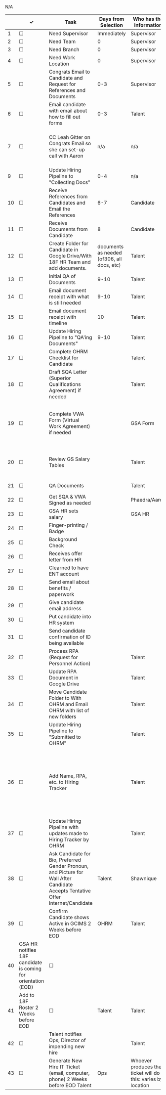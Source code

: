 <table>
  <thead> 
    <tr> 
      <th scope="col"></th> 
      <th scope="col">&#10003;</th>
      <th scope="col">Task</th>
      <th scope="col">Days from Selection</th>
      <th scope="col">Who has the information</th>
      <th scope="col">Team</th>
      <th scope="col">Person</th>
      <th scope="col">Location</th>
      <th scope="col">Notes</th>
    </tr>
  </thead>
  <tr>
      <td scope="row">1</td> 
      <td>&#9744;</td>
	    <td>Need Supervisor</td>
	    <td>Immediately</td>
	    <td>Supervisor</td>
	    <td>Talent</td>
	    <td>Cristina</td>
	    <td></td>
	    <td></td>
  </tr>
  <tr>
      <td scope="row">2</td> 
      <td>&#9744;</td>
      <td>Need Team</td> 
      <td>0</td>
      <td>Supervisor</td>
      <td>Talent</td>
      <td>Cristina</td>
      <td></td>
      <td></td>
  </tr>
  <tr>
      <td scope="row">3</td> 
      <td>&#9744;</td>
      <td>Need Branch </td> 
      <td>0 </td>
      <td>Supervisor </td> 
      <td>Talent</td>
      <td>Cristina</td>
      <td></td>
      <td></td>
  </tr>
  <tr>
      <td scope="row">4</td> 
      <td>&#9744;</td>
      <td>Need Work Location </td>
      <td> 0 </td>
      <td>Supervisor  </td>
      <td> Talent  </td>
      <td> Cristina</td>
      <td></td>
      <td></td>
  </tr>
  <tr>
      <td scope="row">5</td> 
      <td>&#9744;</td>
      <td>Congrats Email to Candidate and Request for References and Documents</td>
      <td>0-3 </td>
      <td>Supervisor</td>
      <td>Talent  </td>
      <td>Shawnique </td>
      <td>Email</td>
      <td></td>
  </tr>
  <tr>
      <td scope="row">6</td> 
      <td>&#9744;</td>
      <td>Email candidate with email about how to fill out forms  </td>
      <td>0-3   </td>
      <td>Talent  </td>
      <td>Talent  </td>
      <td>Shawnique </td>
      <td>Google Drive  </td>
      <td></td>
  </tr>
  <tr>
      <td scope="row">7</td> 
      <td>&#9744;</td>
      <td>CC Leah Gitter on Congrats Email so she can set-up call with Aaron</td>
      <td>n/a </td>
      <td>n/a </td>
      <td>Talent  </td>
      <td>Shawnique </td>
      <td>Email </td>
      <td>Leah also needs access to resume and to know supervisor/team/branch for context - this takes place after the Congrats email (?)</td>
  </tr>
  <tr>
      <td scope="row">9</td> 
      <td>&#9744;</td>
      <td>Update Hiring Pipeline to "Collecting Docs"</td> 
      <td>0-4 </td>
      <td>n/a</td> 
      <td>Talent</td>  
      <td>Shawnique</td>
      <td>Google Drive</td>  
      <td>Having Cristina look at timing</td>
  </tr>
  <tr>
      <td scope="row">10</td> 
      <td>&#9744;</td>
      <td>Receive References from Candidates and Email the References</td> 
      <td>6-7 </td>
      <td>Candidate</td> 
      <td>Talent </td> 
      <td>Shawnique</td>
      <td>Email</td>
      <td></td>
  </tr>
  <tr>
      <td scope="row">11</td> 
      <td>&#9744;</td>
      <td>Receive Documents from Candidate</td>  
      <td>8</td> 
      <td>Candidate</td> 
      <td>Talent</td>  
      <td>Shawnique</td> 
      <td>Email</td>
      <td></td>
  </tr>
  <tr>
      <td scope="row">12</td> 
      <td>&#9744;</td>
      <td>Create Folder for Candidate in Google Drive/With 18F HR Team and add documents.</td>  
      <td>documents as needed (of306, all docs, etc)</td> 
      <td>Talent</td> 
      <td>Talent</td> 
      <td>Shawnique</td>
      <td>Google Drive</td>
      <td></td>
  </tr>
  <tr>
      <td scope="row">13</td> 
      <td>&#9744;</td>
      <td>Initial QA of Documents</td>
      <td>9-10</td>  
      <td>Talent</td>
      <td>Talent</td> 
      <td>Cristina</td> 
      <td></td>
      <td></td>
  </tr>
  <tr>
      <td scope="row">14</td> 
      <td>&#9744;</td>
      <td>Email document receipt with what is still needed</td> 
      <td>9-10</td> 
      <td>Talent</td> 
      <td>Talent</td>  
      <td>Shawnique</td> 
      <td>Email</td> 
      <td></td>
  </tr>
  <tr>
      <td scope="row">15</td> 
      <td>&#9744;</td>
      <td>Email document receipt with timeline</td> 
      <td>10</td>
      <td>Talent</td> 
      <td>Talent</td> 
      <td>Per Coordinator</td> 
      <td>Email</td>
      <td></td>
  </tr>
  <tr>
      <td scope="row">16</td> 
      <td>&#9744;</td>
      <td>Update Hiring Pipeline to "QA'ing Documents"</td> 
      <td>9-10</td> 
      <td>Talent</td> 
      <td>Talent</td> 
      <td>Shawnique</td> 
      <td>Google Drive</td>
      <td></td>
  </tr>
  <tr>
      <td scope="row">17</td> 
      <td>&#9744;</td>
      <td>Complete OHRM Checklist for Candidate</td> 
      <td></td> 
      <td>Talent</td> 
      <td>Talent</td> 
      <td>Shawnique</td>
      <td>Google Drive</td> 
      <td></td>
  </tr>
  <tr>
      <td scope="row">18</td> 
      <td>&#9744;</td>
      <td>Draft SQA Letter (Superior Qualifications Agreement) if needed</td>  
      <td></td>
      <td>Talent</td> 
      <td>Talent</td> 
      <td>Shawnique</td> 
      <td>Google Drive</td> 
      <td></td>
  </tr>
  <tr>
      <td scope="row">19</td> 
      <td>&#9744;</td>
      <td>Complete VWA Form (Virtual Work Agreement) if needed</td>
      <td></td>
      <td>GSA Form</td> 
      <td>Talent</td> 
      <td>Shawnique</td> 
      <td>Hard Drive - cannot open form on google drive</td>
      <td></td>
  </tr>
  <tr>
      <td scope="row">20</td> 
      <td>&#9744;</td>
      <td>Review GS Salary Tables</td>
      <td></td>
      <td>Talent</td>  
      <td>Talent</td>  
      <td>Shawnique</td>
      <td>Google Drive / Internet</td> 
      <td>Is this different than verifying hourly rates and adding Alex to a financial database? Who handles that?</td>
  </tr>
  <tr>
      <td scope="row">21</td> 
      <td>&#9744;</td>
      <td>QA Documents</td>
      <td></td>
      <td>Talent</td>  
      <td>Talent</td>  
      <td>Cristina</td>  
      <td>Google Drive</td>       
  </tr>
  <tr>
      <td scope="row">22</td> 
      <td>&#9744;</td>
      <td>Get SQA & VWA Signed as needed</td>
      <td></td>
      <td>Phaedra/Aaron</td> 
      <td>Talent</td>  
      <td>Shawnique</td> 
      <td>Hard Copies</td>      
  </tr>
  <tr>
      <td scope="row">23</td> 
      <td>&#9744;</td>
      <td>GSA HR sets salary</td>  
      <td></td>  
      <td>GSA HR</td>  
      <td>GSA HR</td>  
      <td>N/A</td> 
      <td><td>  
      <td>Cristina coordinating</td>      
  </tr>
  <tr>
      <td scope="row">24</td> 
      <td>&#9744;</td>
      <td>Finger-printing / Badge</td>
      <td><td> 
      <td>GSA HR</td>
      <td>GSA HR</td>
      <td>N/A</td>
      <td><td>  
      <td>Cristina coordinating</td>      
  </tr>
  <tr>
      <td scope="row">25</td> 
      <td>&#9744;</td>
      <td>Background Check</td>
      <td><td> 
      <td>GSA HR</td> 
      <td>GSA HR</td>
      <td>N/A</td>
      <td><td> 
      <td>Cristina coordinating</td>      
  </tr>
  <tr>
      <td scope="row">26</td> 
      <td>&#9744;</td>
      <td>Receives offer letter from HR</td>
      <td><td> 
      <td>GSA HR</td> 
      <td>GSA HR</td>
      <td>N/A</td> 
      <td><td> 
      <td>Cristina coordinating</td>      
  </tr>
  <tr>
      <td scope="row">27</td> 
      <td>&#9744;</td>
      <td>Clearned to have ENT account</td> 
      <td><td> 
      <td>GSA HR/IT</td>
      <td>GSA HR/IT</td> N/A</td> 
      <td><td> 
      <td>Cristina coordinating</td>      
  </tr>
  <tr>
      <td scope="row">28</td> 
      <td>&#9744;</td>
      <td>Send email about benefits / paperwork</td> 
      <td><td>   
      <td>GSA HR</td>
      <td>GSA HR</td> 
      <td>N/A</td>
      <td><td> 
      <td>Cristina coordinating</td>      
  </tr>
  <tr>
      <td scope="row">29</td> 
      <td>&#9744;</td>
      <td>Give candidate email address</td>
      <td><td> 
      <td>GSA IT</td>
      <td>GSA IT</td>  
      <td>N/A</td>
      <td><td> 
      <td>Cristina coordinating</td>      
  </tr>
  <tr>
      <td scope="row">30</td> 
      <td>&#9744;</td>
      <td>Put candidate into HR system</td>
      <td><td> 
      <td>GSA HR</td>
      <td>GSA HR</td>  
      <td>N/A</td>
      <td><td> 
      <td>Cristina coordinating</td>      
  </tr>
  <tr>
      <td scope="row">31</td> 
      <td>&#9744;</td>
      <td>Send candidate confirmation of ID being available</td>
      <td><td> 
      <td>GSA</td> 
      <td>GSA N/A</td> 
      <td><td> 
      <td>Cristina coordinating</td>
  </tr>
  <tr>
      <td scope="row">32</td>
      <td>&#9744;</td>
      <td>Process RPA (Request for Personnel Action)</td>  
      <td></td>
      <td>Talent</td>  
      <td>Talent</td>  
      <td>Jamie</td> 
      <td>CHRIS</td> 
      <td>Possibly OHRM in the future.</td>
  </tr>
  <tr>
      <td scope="row">33</td>
      <td>&#9744;</td>
      <td>Update RPA Document in Google Drive</td>
      <td></td> 
      <td>Talent</td>
      <td>Talent</td>
      <td>Jamie</td>
      <td>Google Drive </td>
      <td></td>
  </tr>
  <tr>
      <td scope="row">34</td>
      <td>&#9744;</td>
      <td>Move Candidate Folder to With OHRM and Email OHRM with list of new folders</td>
      <td></td> 
      <td>Talent</td>
      <td>Talent</td>  
      <td>Shawnique</td> 
      <td>Email</td> 
      <td></td>
  </tr>
  <tr>
      <td scope="row">35</td>
      <td>&#9744;</td>
      <td>Update Hiring Pipeline to "Submitted to OHRM"</td>
      <td></td>
      <td>Talent</td>
      <td>Talent</td>  
      <td>Shawnique</td> 
      <td>Google Drive  
      <td></td>
  </tr>
  <tr>
      <td scope="row">36</td>
      <td>&#9744;</td>
      <td>Add Name, RPA, etc. to Hiring Tracker 
      <td> </td>
      <td>Talent</td>  
      <td>Talent</td>   
      <td>Google Drive</td>
      <td>RPA piece could possibly be OHRM in the future, varies based on team</td>
  </tr>
  <tr>
      <td scope="row">37</td>
      <td>&#9744;</td> 
      <td>Update Hiring Pipeline with updates made to Hiring Tracker by OHRM</td> 
      <td></td> 
      <td>Talent</td>  
      <td>Talent</td>
      <td>Shawnique</td>
      <td>Google Drive</td>
      <td></td>
  </tr>
  <tr>
      <td scope="row">38</td>
      <td>&#9744;</td>
      <td>Ask Candidate for Bio, Preferred Gender Pronoun, and Picture for Wall After Candidate Accepts Tentative Offer Internet/Candidate</td>
      <td>Talent</td>  
      <td>Shawnique</td> 
      <td>Internet</td>  
      <td></td>
  </tr>
  <tr>
      <td scope="row">39</td>
      <td>&#9744;</td>
      <td>Confirm Candidate shows Active in GCIMS 2 Weeks before EOD</td>
      <td>OHRM</td>
      <td>Talent</td>
      <td>Shawnique</td>
      <td>GSA System  
      <td></td>
  </tr>
  <tr>
      <td scope="row">40</td>
      <td>GSA HR notifies 18F candidate is coming for orientation (EOD)</td>
      <td>&#9744;</td>
      <td></td> 
      <td></td> 
      <td></td> 
      <td></td> 
      <td></td> 
      <td>cc 18F on email, goes directly to candidate with offer letter<td>
  </tr>
  <tr>
      <td scope="row">41</td>
      <td>Add to 18F Roster 2 Weeks before EOD</td>
      <td>&#9744;</td>
      <td>Talent</td>
      <td>Talent</td>
      <td>Cristina / Shawnique</td>
      <td>Google Drive</td>
      <td>if PIF, question for Nathan</td>
  </tr>
  <tr>
      <td scope="row">42</td>
      <td>&#9744;</td>
      <td>Talent notifies Ops, Director of impending new hire</td>
      <td></td> 
      <td>Talent</td>
      <td>Talent</td>
      <td></td> 
      <td></td> 
      <td>This is a form - ask Matt<td>     
</tr>
<tr>
      <td scope="row">43</td>
      <td>&#9744;</td>
      <td>Generate New Hire IT Ticket (email, computer, phone)  2 Weeks before EOD  Talent</td>
      <td>Ops</td>
      <td>Whoever produces the ticket will do this: varies by location</td>
      <td>GSA System</td>
      <td></td>
  </tr>
 <table>
